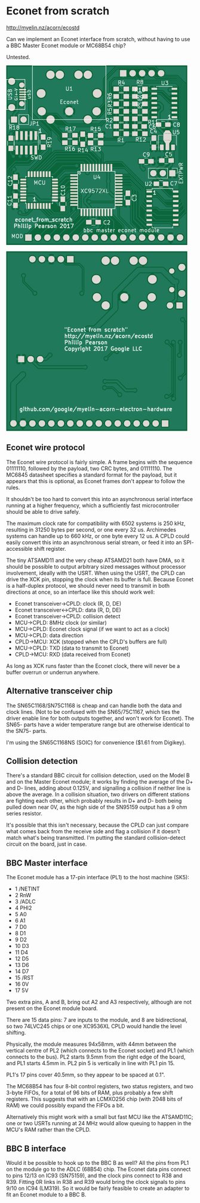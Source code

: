 Econet from scratch
===================

http://myelin.nz/acorn/ecostd

Can we implement an Econet interface from scratch, without having to use a BBC
Master Econet module or MC68B54 chip?

Untested.

![PCB front](pcb/pcb-front.png)

![PCB back](pcb/pcb-back.png)

Econet wire protocol
--------------------

The Econet wire protocol is fairly simple.  A frame begins with the sequence
01111110, followed by the payload, two CRC bytes, and 01111110.  The MC6845
datasheet specifies a standard format for the payload, but it appears that this
is optional, as Econet frames don't appear to follow the rules.

It shouldn't be too hard to convert this into an asynchronous serial interface
running at a higher frequency, which a sufficiently fast microcontroller should
be able to drive safely.

The maximum clock rate for compatibility with 6502 systems is 250 kHz,
resulting in 31250 bytes per second, or one every 32 us.  Archimedes systems
can handle up to 660 kHz, or one byte every 12 us.  A CPLD could easily
convert this into an asynchronous serial stream, or feed it into an SPI-
accessible shift register.

The tiny ATSAMD11 and the very cheap ATSAMD21 both have DMA, so it should be
possible to output arbitrary sized messages without processor involvement,
ideally with the USRT. When using the USRT, the CPLD can drive the XCK pin,
stopping the clock when its buffer is full. Because Econet is a half-duplex
protocol, we should never need to transmit in both directions at once, so an
interface like this should work well:

- Econet transceiver->CPLD: clock (R, D, DE)
- Econet transceiver<->CPLD: data (R, D, DE)
- Econet transceiver->CPLD: collision detect
- MCU->CPLD: 8MHz clock (or similar)
- MCU->CPLD: Econet clock signal (if we want to act as a clock)
- MCU->CPLD: data direction
- CPLD->MCU: XCK (stopped when the CPLD's buffers are full)
- MCU->CPLD: TXD (data to transmit to Econet)
- CPLD->MCU: RXD (data received from Econet)

As long as XCK runs faster than the Econet clock, there will never be a buffer
overrun or underrun anywhere.

Alternative transceiver chip
----------------------------

The SN65C1168/SN75C1168 is cheap and can handle both the data and clock lines.
(Not to be confused with the SN65/75C1167, which ties the driver enable line for
both outputs together, and won't work for Econet).  The SN65- parts have a wider
temperature range but are otherwise identical to the SN75- parts.

I'm using the SN65C1168NS (SOIC) for convenience ($1.61 from Digikey).

Collision detection
-------------------

There's a standard BBC circuit for collision detection, used on the
Model B and on the Master Econet module; it works by finding the
average of the D+ and D- lines, adding about 0.125V, and signalling a
collision if neither line is above the average.  In a collision
situation, two drivers on different stations are fighting each other,
which probably results in D+ and D- both being pulled down near 0V, as
the high side of the SN95159 output has a 9 ohm series resistor.

It's possible that this isn't necessary, because the CPLD can just
compare what comes back from the receive side and flag a collision if
it doesn't match what's being transmitted.  I'm putting the standard
collision-detect circuit on the board, just in case.

BBC Master interface
--------------------

The Econet module has a 17-pin interface (PL1) to the host machine (SK5):

- 1 /NETINT
- 2 RnW
- 3 /ADLC
- 4 PHI2
- 5 A0
- 6 A1
- 7 D0
- 8 D1
- 9 D2
- 10 D3
- 11 D4
- 12 D5
- 13 D6
- 14 D7
- 15 /RST
- 16 0V
- 17 5V

Two extra pins, A and B, bring out A2 and A3 respectively, although are not
present on the Econet module board.

There are 15 data pins: 7 are inputs to the module, and 8 are bidirectional,
so two 74LVC245 chips or one XC9536XL CPLD would handle the level shifting.

Physically, the module measures 94x58mm, with 44mm
between the vertical centre of PL2 (which connects to the Econet socket) and PL1
(which connects to the bus).  PL2 starts 9.5mm from the right edge of the board,
and PL1 starts 4.5mm in.  PL2 pin 5 is vertically in line with PL1 pin 15.

PL1's 17 pins cover 40.5mm, so they appear to be spaced at 0.1".

The MC68B54 has four 8-bit control registers, two status registers, and two
3-byte FIFOs, for a total of 96 bits of RAM, plus probably a few shift
registers.  This suggests that with an LCMXO256 chip (with 2048 bits of RAM) we
could possibly expand the FIFOs a bit.

Alternatively this might work with a small but fast MCU like the ATSAMD11C; one
or two USRTs running at 24 MHz would allow queuing to happen in the MCU's RAM
rather than the CPLD.

BBC B interface
---------------

Would it be possible to hook up to the BBC B as well?  All the pins from PL1 on
the module go to the ADLC (68B54) chip.  The Econet data pins connect to pins
12/13 on IC93 (SN75159), and the clock pins connect to R38 and R39.  Fitting 0R
links in R38 and R39 would bring the clock signals to pins 9/10 on IC94 (LM319).
So it would be fairly feasible to create an adapter to fit an Econet module to a
BBC B.
